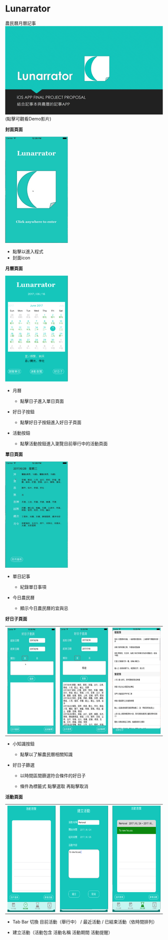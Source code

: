 # Lunarrator
農民曆月曆記事
[![IMAGE ALT TEXT HERE](/img/cover.png)](https://youtu.be/iHc2mwycYOw)
(點擊可觀看Demo影片)

**封面頁面**

<img src="./img/click.png" height="340" width="200"/>

- 點擊以進入程式
- 封面icon

**月曆頁面**

<img src="./img/calendar.png" height="340" width="200"/>

- 月曆
  - 點擊日子進入單日頁面

- 好日子按鈕
  - 點擊好日子按鈕進入好日子頁面

- 活動按鈕
  - 點擊活動按鈕進入瀏覽目前舉行中的活動頁面

**單日頁面**

<img src="./img/singleDay.png" height="340" width="200"/>

- 單日記事

  - 紀錄單日事項

- 今日農民曆

  - 顯示今日農民曆的宜與忌

**好日子頁面**

<table style="width:100%" border='0'>
	<tr>
	<th><img src="./img/goodDay.png" height="340" width="200"/></th>
    <th><img src="./img/goodDay2.png" height="340" width="200"/></th>
    <th><img src="./img/goodDay3.png" height="340" width="200"/></th>
	</tr>    
</table>

- 小知識按鈕

  - 點擊以了解農民曆相關知識

- 好日子篩選

  - 以時間區間篩選符合條件的好日子

  - 條件為標籤式 點擊選取 再點擊取消


**活動頁面**

<table style="width:100%" border='0'>
	<tr>
	<th><img src="./img/viewActivity1.png" height="340" width="200"/></th>
    <th><img src="./img/viewActivity2.png" height="340" width="200"/></th>
    <th><img src="./img/viewActivity3.png" height="340" width="200"/></th>
	</tr>    
</table>

- Tab Bar 切換 目前活動（舉行中） / 最近活動 / 已結束活動（依時間排列）

- 建立活動（活動包含 活動名稱 活動期間 活動提醒）


